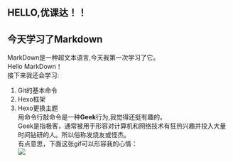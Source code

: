 ## HELLO,优课达！！
## 今天学习了Markdown  
 MarkDown是一种超文本语言,今天我第一次学习了它。  
 Hello MarkDown！  
 接下来我还会学习:  
 1. Git的基本命令
 1. Hexo框架
 1. Hexo更换主题  
 用命令行敲命令是一种**Geek**行为,我觉得还挺有趣的。  
 Geek是指极客，通常被用于形容对计算机和网络技术有狂热兴趣并投入大量时间钻研的人。所以俗称发烧友或怪杰。  
 有点意思，下面这张gif可以形容我的心情：  
 ![](https://qgt-style.oss-cn-hangzhou.aliyuncs.com/newcoursep4/g1/g1-2-2/tenor.gif)
